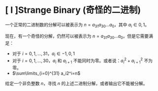 # [ I ]Strange Binary (奇怪的二进制)

一个正常的二进制数的分解可以被表示为 $n=a_{31}a_{30}\dots a_0$，其中 $a_i \in {0, 1}$。

现在，有一个奇怪的分解，仍然可以被表示为 $n=a_{31}a_{30}\dots a_0$，但是它需要满足：

- 对于 $i=0, 1, \dots, 31$，$a_i \in {-1, 0, 1}$
- 对于 $i=0, 1, \dots, 30$，$a_i$ 和 $a_{i+1}$ 不能同时为零。或者说：$a_i^2+a_{i+1}^2$ 不为零。
- $\sum\limits_{i=0}^{31} a_i2^i=n$

给定一个非负整数 $n$，寻找 $n$ 的上述二进制分解，或者输出它不能被分解。